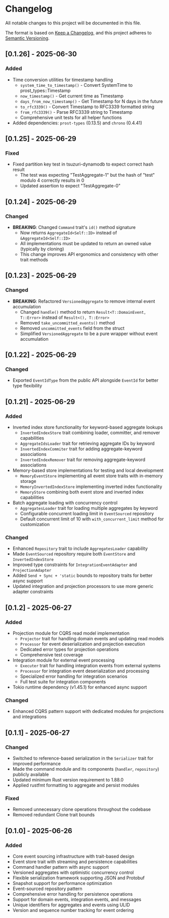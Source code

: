 # Changelog

All notable changes to this project will be documented in this file.

The format is based on [Keep a Changelog](https://keepachangelog.com/en/1.0.0/),
and this project adheres to [Semantic Versioning](https://semver.org/spec/v2.0.0.html).

## [0.1.26] - 2025-06-30

### Added

- Time conversion utilities for timestamp handling
  - `system_time_to_timestamp()` - Convert SystemTime to prost_types::Timestamp
  - `now_timestamp()` - Get current time as Timestamp
  - `days_from_now_timestamp()` - Get Timestamp for N days in the future
  - `to_rfc3339()` - Convert Timestamp to RFC3339 formatted string
  - `from_rfc3339()` - Parse RFC3339 string to Timestamp
  - Comprehensive unit tests for all helper functions
- Added dependencies: `prost-types` (0.13.5) and `chrono` (0.4.41)

## [0.1.25] - 2025-06-29

### Fixed

- Fixed partition key test in tsuzuri-dynamodb to expect correct hash result
  - The test was expecting "TestAggregate-1" but the hash of "test" modulo 4 correctly results in 0
  - Updated assertion to expect "TestAggregate-0"

## [0.1.24] - 2025-06-29

### Changed

- **BREAKING**: Changed `Command` trait's `id()` method signature
  - Now returns `AggregateId<Self::ID>` instead of `&AggregateId<Self::ID>`
  - All implementations must be updated to return an owned value (typically by cloning)
  - This change improves API ergonomics and consistency with other trait methods

## [0.1.23] - 2025-06-29

### Changed

- **BREAKING**: Refactored `VersionedAggregate` to remove internal event accumulation
  - Changed `handle()` method to return `Result<T::DomainEvent, T::Error>` instead of `Result<(), T::Error>`
  - Removed `take_uncommitted_events()` method
  - Removed `uncommitted_events` field from the struct
  - Simplified `VersionedAggregate` to be a pure wrapper without event accumulation

## [0.1.22] - 2025-06-29

### Changed

- Exported `EventIdType` from the public API alongside `EventId` for better type flexibility

## [0.1.21] - 2025-06-29

### Added

- Inverted index store functionality for keyword-based aggregate lookups
  - `InvertedIndexStore` trait combining loader, committer, and remover capabilities
  - `AggregateIdsLoader` trait for retrieving aggregate IDs by keyword
  - `InvertedIndexCommiter` trait for adding aggregate-keyword associations
  - `InvertedIndexRemover` trait for removing aggregate-keyword associations
- Memory-based store implementations for testing and local development
  - `MemoryEventStore` implementing all event store traits with in-memory storage
  - `MemoryInvertedIndexStore` implementing inverted index functionality
  - `MemoryStore` combining both event store and inverted index capabilities
- Batch aggregate loading with concurrency control
  - `AggregatesLoader` trait for loading multiple aggregates by keyword
  - Configurable concurrent loading limit in `EventSourced` repository
  - Default concurrent limit of 10 with `with_concurrent_limit` method for customization

### Changed

- Enhanced `Repository` trait to include `AggregatesLoader` capability
- Made `EventSourced` repository require both `EventStore` and `InvertedIndexStore`
- Improved type constraints for `IntegrationEventAdapter` and `ProjectionAdapter`
- Added `Send + Sync + 'static` bounds to repository traits for better async support
- Updated integration and projection processors to use more generic adapter constraints

## [0.1.2] - 2025-06-27

### Added

- Projection module for CQRS read model implementation
  - `Projector` trait for handling domain events and updating read models
  - `Processor` for event deserialization and projection execution
  - Dedicated error types for projection operations
  - Comprehensive test coverage
- Integration module for external event processing
  - `Executer` trait for handling integration events from external systems
  - `Processor` for integration event deserialization and processing
  - Specialized error handling for integration scenarios
  - Full test suite for integration components
- Tokio runtime dependency (v1.45.1) for enhanced async support

### Changed

- Enhanced CQRS pattern support with dedicated modules for projections and integrations

## [0.1.1] - 2025-06-27

### Changed

- Switched to reference-based serialization in the `Serializer` trait for improved performance
- Made the command module and its components (`handler`, `repository`) publicly available
- Updated minimum Rust version requirement to 1.88.0
- Applied rustfmt formatting to aggregate and persist modules

### Fixed

- Removed unnecessary clone operations throughout the codebase
- Removed redundant Clone trait bounds

## [0.1.0] - 2025-06-26

### Added

- Core event sourcing infrastructure with trait-based design
- Event store trait with streaming and persistence capabilities
- Command handler pattern with async support
- Versioned aggregates with optimistic concurrency control
- Flexible serialization framework supporting JSON and Protobuf
- Snapshot support for performance optimization
- Event-sourced repository pattern
- Comprehensive error handling for persistence operations
- Support for domain events, integration events, and messages
- Unique identifiers for aggregates and events using ULID
- Version and sequence number tracking for event ordering
